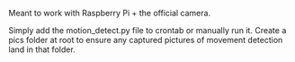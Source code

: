 Meant to work with Raspberry Pi + the official camera.

Simply add the motion_detect.py file to crontab or manually run it. Create a pics folder at root to ensure any captured pictures of movement detection land in that folder.
